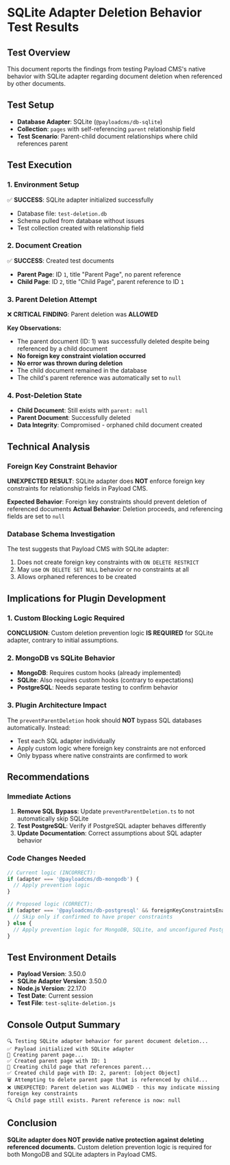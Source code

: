 # SQLite Adapter Deletion Behavior Test Results

## Test Overview
This document reports the findings from testing Payload CMS's native behavior with SQLite adapter regarding document deletion when referenced by other documents.

## Test Setup
- **Database Adapter**: SQLite (`@payloadcms/db-sqlite`)
- **Collection**: `pages` with self-referencing `parent` relationship field
- **Test Scenario**: Parent-child document relationships where child references parent

## Test Execution

### 1. Environment Setup
✅ **SUCCESS**: SQLite adapter initialized successfully
- Database file: `test-deletion.db`
- Schema pulled from database without issues
- Test collection created with relationship field

### 2. Document Creation
✅ **SUCCESS**: Created test documents
- **Parent Page**: ID `1`, title "Parent Page", no parent reference
- **Child Page**: ID `2`, title "Child Page", parent reference to ID `1`

### 3. Parent Deletion Attempt
❌ **CRITICAL FINDING**: Parent deletion was **ALLOWED**

**Key Observations:**
- The parent document (ID: 1) was successfully deleted despite being referenced by a child document
- **No foreign key constraint violation occurred**
- **No error was thrown during deletion**
- The child document remained in the database
- The child's parent reference was automatically set to `null`

### 4. Post-Deletion State
- **Child Document**: Still exists with `parent: null`
- **Parent Document**: Successfully deleted
- **Data Integrity**: Compromised - orphaned child document created

## Technical Analysis

### Foreign Key Constraint Behavior
**UNEXPECTED RESULT**: SQLite adapter does **NOT** enforce foreign key constraints for relationship fields in Payload CMS.

**Expected Behavior**: Foreign key constraints should prevent deletion of referenced documents
**Actual Behavior**: Deletion proceeds, and referencing fields are set to `null`

### Database Schema Investigation
The test suggests that Payload CMS with SQLite adapter:
1. Does not create foreign key constraints with `ON DELETE RESTRICT`
2. May use `ON DELETE SET NULL` behavior or no constraints at all
3. Allows orphaned references to be created

## Implications for Plugin Development

### 1. Custom Blocking Logic Required
**CONCLUSION**: Custom deletion prevention logic **IS REQUIRED** for SQLite adapter, contrary to initial assumptions.

### 2. MongoDB vs SQLite Behavior
- **MongoDB**: Requires custom hooks (already implemented)
- **SQLite**: Also requires custom hooks (contrary to expectations)
- **PostgreSQL**: Needs separate testing to confirm behavior

### 3. Plugin Architecture Impact
The `preventParentDeletion` hook should **NOT** bypass SQL databases automatically. Instead:
- Test each SQL adapter individually
- Apply custom logic where foreign key constraints are not enforced
- Only bypass where native constraints are confirmed to work

## Recommendations

### Immediate Actions
1. **Remove SQL Bypass**: Update `preventParentDeletion.ts` to not automatically skip SQLite
2. **Test PostgreSQL**: Verify if PostgreSQL adapter behaves differently
3. **Update Documentation**: Correct assumptions about SQL adapter behavior

### Code Changes Needed
```typescript
// Current logic (INCORRECT):
if (adapter === '@payloadcms/db-mongodb') {
  // Apply prevention logic
}

// Proposed logic (CORRECT):
if (adapter === '@payloadcms/db-postgresql' && foreignKeyConstraintsEnabled) {
  // Skip only if confirmed to have proper constraints
} else {
  // Apply prevention logic for MongoDB, SQLite, and unconfigured PostgreSQL
}
```

## Test Environment Details
- **Payload Version**: 3.50.0
- **SQLite Adapter Version**: 3.50.0
- **Node.js Version**: 22.17.0
- **Test Date**: Current session
- **Test File**: `test-sqlite-deletion.js`

## Console Output Summary
```
🔍 Testing SQLite adapter behavior for parent document deletion...
✅ Payload initialized with SQLite adapter
📄 Creating parent page...
✅ Created parent page with ID: 1
👶 Creating child page that references parent...
✅ Created child page with ID: 2, parent: [object Object]
🗑️ Attempting to delete parent page that is referenced by child...
❌ UNEXPECTED: Parent deletion was ALLOWED - this may indicate missing foreign key constraints
🔍 Child page still exists. Parent reference is now: null
```

## Conclusion
**SQLite adapter does NOT provide native protection against deleting referenced documents.** Custom deletion prevention logic is required for both MongoDB and SQLite adapters in Payload CMS.